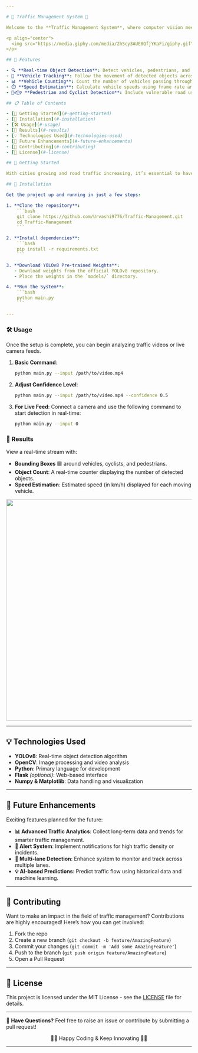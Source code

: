 ```yaml
---

# 🚦 Traffic Management System 🚦

Welcome to the **Traffic Management System**, where computer vision meets traffic control! This project utilizes advanced deep learning techniques to detect and track vehicles, pedestrians, and cyclists for better traffic monitoring and management. Powered by **YOLOv8**, this system ensures real-time traffic analysis and safety on the road.

<p align="center">
  <img src="https://media.giphy.com/media/2hScy3AUE8QfjYKaFi/giphy.gif" width="600">
</p>

## 🌟 Features

- 🔍 **Real-time Object Detection**: Detect vehicles, pedestrians, and cyclists with precise bounding boxes.
- 🚗 **Vehicle Tracking**: Follow the movement of detected objects across video frames.
- 📊 **Vehicle Counting**: Count the number of vehicles passing through a predefined area.
- ⏱️ **Speed Estimation**: Calculate vehicle speeds using frame rate and object movement.
- 🚶‍♂️🚴‍♀️ **Pedestrian and Cyclist Detection**: Include vulnerable road users in traffic analysis for increased safety.

## 📋 Table of Contents

- [🚀 Getting Started](#-getting-started)
- [🔧 Installation](#-installation)
- [🛠️ Usage](#-usage)
- [🎯 Results](#-results)
- [💡 Technologies Used](#-technologies-used)
- [🔮 Future Enhancements](#-future-enhancements)
- [🤝 Contributing](#-contributing)
- [📜 License](#-license)

## 🚀 Getting Started

With cities growing and road traffic increasing, it’s essential to have effective traffic management systems in place. This project tackles real-time traffic monitoring by detecting and tracking vehicles, cyclists, and pedestrians. If you're looking to develop or contribute to a **cutting-edge traffic management solution**, you're in the right place!

## 🔧 Installation

Get the project up and running in just a few steps:

1. **Clone the repository**:
    ```bash
    git clone https://github.com/Urvashi9776/Traffic-Management.git
    cd Traffic-Management
    ```

2. **Install dependencies**:
    ```bash
    pip install -r requirements.txt
    ```

3. **Download YOLOv8 Pre-trained Weights**:
   - Download weights from the official YOLOv8 repository.
   - Place the weights in the `models/` directory.

4. **Run the System**:
    ```bash
    python main.py
    ```

---
```


### 🛠️ Usage

Once the setup is complete, you can begin analyzing traffic videos or live camera feeds.

1. **Basic Command**:
    ```bash
    python main.py --input /path/to/video.mp4
    ```

2. **Adjust Confidence Level**:
    ```bash
    python main.py --input /path/to/video.mp4 --confidence 0.5
    ```

3. **For Live Feed**:
    Connect a camera and use the following command to start detection in real-time:
    ```bash
    python main.py --input 0
    ```

### 🎯 Results

View a real-time stream with:

- **Bounding Boxes** 🟦 around vehicles, cyclists, and pedestrians.
- **Object Count**: A real-time counter displaying the number of detected objects.
- **Speed Estimation**: Estimated speed (in km/h) displayed for each moving vehicle.

<p align="center">
  <img src="https://media.giphy.com/media/1oF1KAEYvmXBMo6uTS/giphy.gif" width="600">
</p>

---

## 💡 Technologies Used

- **YOLOv8**: Real-time object detection algorithm
- **OpenCV**: Image processing and video analysis
- **Python**: Primary language for development
- **Flask** *(optional)*: Web-based interface
- **Numpy & Matplotlib**: Data handling and visualization

---

## 🔮 Future Enhancements

Exciting features planned for the future:

- **📊 Advanced Traffic Analytics**: Collect long-term data and trends for smarter traffic management.
- **🚨 Alert System**: Implement notifications for high traffic density or incidents.
- **🔄 Multi-lane Detection**: Enhance system to monitor and track across multiple lanes.
- **💡 AI-based Predictions**: Predict traffic flow using historical data and machine learning.

---

## 🤝 Contributing

Want to make an impact in the field of traffic management? Contributions are highly encouraged! Here’s how you can get involved:

1. Fork the repo
2. Create a new branch (`git checkout -b feature/AmazingFeature`)
3. Commit your changes (`git commit -m 'Add some AmazingFeature'`)
4. Push to the branch (`git push origin feature/AmazingFeature`)
5. Open a Pull Request

---

## 📜 License

This project is licensed under the MIT License - see the [LICENSE](LICENSE) file for details.

---

💬 **Have Questions?** Feel free to raise an issue or contribute by submitting a pull request!

<p align="center">
  🚗💨 Happy Coding & Keep Innovating 🚦💡
</p>

---

